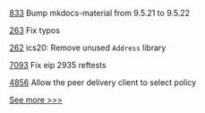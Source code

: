 
[833](https://github.com/hyperledger/aries-rfcs/pull/833) Bump mkdocs-material from 9.5.21 to 9.5.22

[263](https://github.com/hyperledger-labs/yui-ibc-solidity/pull/263) Fix typos

[262](https://github.com/hyperledger-labs/yui-ibc-solidity/pull/262) ics20: Remove unused `Address` library

[7093](https://github.com/hyperledger/besu/pull/7093) Fix eip 2935 reftests

[4856](https://github.com/hyperledger/fabric/pull/4856) Allow the peer delivery client to select policy


[See more >>>](https://start-here.hyperledger.org/pull-requests)
